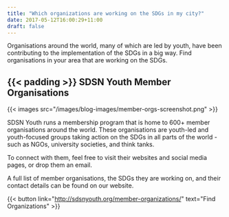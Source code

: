 ```yaml
---
title: "Which organizations are working on the SDGs in my city?"
date: 2017-05-12T16:00:29+11:00
draft: false
---
```


Organisations around the world, many of which are led by youth, have been contributing to the implementation of the SDGs in a big way. Find organisations in your area that are working on the SDGs. 
 
{{< padding >}}
SDSN Youth Member Organisations
---

{{< images src="/images/blog-images/member-orgs-screenshot.png" >}}


SDSN Youth runs a membership program that is home to 600+ member organisations around the world. These organisations are youth-led and youth-focused groups taking action on the SDGs in all parts of the world - such as NGOs, university societies, and think tanks.

To connect with them, feel free to visit their websites and social media pages, or drop them an email.
 
A full list of member organisations, the SDGs they are working on, and their contact details can be found on our website.

{{< button link="http://sdsnyouth.org/member-organizations/" text="Find Organizations" >}}

